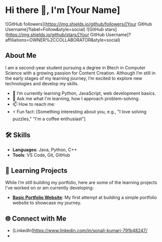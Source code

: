 # Hi there 👋, I'm [Your Name]

![GitHub followers](https://img.shields.io/github/followers/[Your GitHub Username]?label=Follow&style=social)
![GitHub stars](https://img.shields.io/github/stars/[Your GitHub Username]?affiliations=OWNER%2CCOLLABORATOR&style=social)

## About Me
I am a second-year student pursuing a degree in Btech in Computer Science with a growing passion for Content Creation. Although I’m still in the early stages of my learning journey, I’m excited to explore new technologies and develop my skills.

- 🌱 I’m currently learning  Python, JavaScript, web development basics.
- 💬 Ask me what I'm learning, how I approach problem-solving.
- 📫 How to reach me: 
- ⚡ Fun fact: [Something interesting about you, e.g., "I love solving puzzles," "I'm a coffee enthusiast"]

## 🛠️ Skills
- **Languages**: Java, Python, C++
- **Tools**: VS Code, Git, GitHub

## 🚀 Learning Projects
While I’m still building my portfolio, here are some of the learning projects I've worked on or am currently developing:

- **[Basic Portfolio Website](link-to-project-if-any)**: My first attempt at building a simple portfolio website to showcase my journey.
  
## 🌐 Connect with Me
- [LinkedIn]https://www.linkedin.com/in/sonali-kumari-791b48247/
- 



